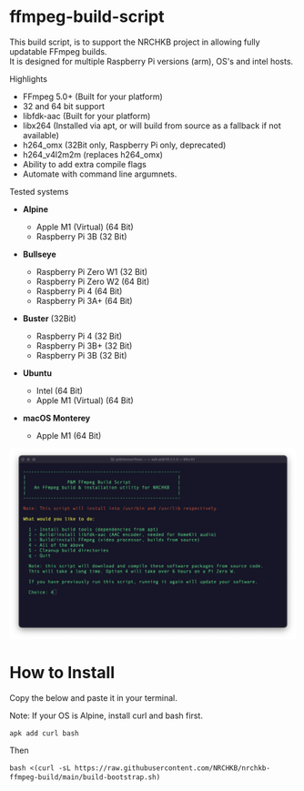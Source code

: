 # ffmpeg-build-script

This build script, is to support the NRCHKB project in allowing fully updatable FFmpeg builds.  
It is designed for multiple Raspberry Pi versions (arm), OS's and intel hosts.

Highlights

- FFmpeg 5.0+ (Built for your platform)
- 32 and 64 bit support
- libfdk-aac (Built for your platform)
- libx264 (Installed via apt, or will build from source as a fallback if not available)
- h264_omx (32Bit only, Raspberry Pi only, deprecated)
- h264_v4l2m2m (replaces h264_omx)
- Ability to add extra compile flags
- Automate with command line argumnets.

Tested systems

- **Alpine**
  - Apple M1 (Virtual) (64 Bit)
  - Raspberry Pi 3B (32 Bit)

- **Bullseye**
  - Raspberry Pi Zero W1 (32 Bit)
  - Raspberry Pi Zero W2 (64 Bit)
  - Raspberry Pi 4  (64 Bit)
  - Raspberry Pi 3A+  (64 Bit)

- **Buster** (32Bit)
  - Raspberry Pi 4 (32 Bit)
  - Raspberry Pi 3B+ (32 Bit)
  - Raspberry Pi 3B (32 Bit)

- **Ubuntu**
  - Intel (64 Bit)
  - Apple M1 (Virtual) (64 Bit)

- **macOS Monterey**
  - Apple M1 (64 Bit)




![image](./Menu1.png)

# How to Install

Copy the below and paste it in your terminal.

Note: If your OS is Alpine, install curl and bash first.
```
apk add curl bash
```
Then

```
bash <(curl -sL https://raw.githubusercontent.com/NRCHKB/nrchkb-ffmpeg-build/main/build-bootstrap.sh)
```




